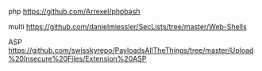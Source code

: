 
php
https://github.com/Arrexel/phpbash

multi
https://github.com/danielmiessler/SecLists/tree/master/Web-Shells

ASP
 https://github.com/swisskyrepo/PayloadsAllTheThings/tree/master/Upload%20Insecure%20Files/Extension%20ASP
